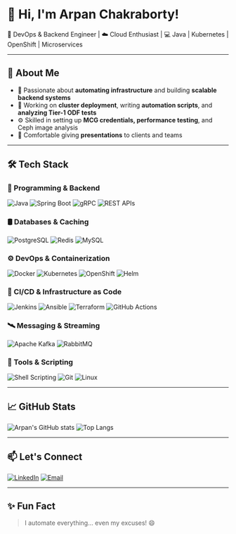 # 👋 Hi, I'm Arpan Chakraborty!

🎯 DevOps & Backend Engineer | ☁️ Cloud Enthusiast | 💻 Java | Kubernetes | OpenShift | Microservices

---

## 🚀 About Me

- 🧠 Passionate about **automating infrastructure** and building **scalable backend systems**
- 🔧 Working on **cluster deployment**, writing **automation scripts**, and **analyzing Tier-1 ODF tests**
- ⚙️ Skilled in setting up **MCG credentials, performance testing**, and Ceph image analysis
- 🎤 Comfortable giving **presentations** to clients and teams

---

## 🛠️ Tech Stack

### 🚀 Programming & Backend
![Java](https://img.shields.io/badge/Java-ED8B00?style=for-the-badge&logo=java&logoColor=white)
![Spring Boot](https://img.shields.io/badge/SpringBoot-6DB33F?style=for-the-badge&logo=spring-boot&logoColor=white)
![gRPC](https://img.shields.io/badge/gRPC-0080FF?style=for-the-badge&logo=grpc&logoColor=white)
![REST APIs](https://img.shields.io/badge/REST-02569B?style=for-the-badge)

### 🛢️ Databases & Caching
![PostgreSQL](https://img.shields.io/badge/PostgreSQL-336791?style=for-the-badge&logo=postgresql&logoColor=white)
![Redis](https://img.shields.io/badge/Redis-DC382D?style=for-the-badge&logo=redis&logoColor=white)
![MySQL](https://img.shields.io/badge/MySQL-4479A1?style=for-the-badge&logo=mysql&logoColor=white)

### ⚙️ DevOps & Containerization
![Docker](https://img.shields.io/badge/Docker-2496ED?style=for-the-badge&logo=docker&logoColor=white)
![Kubernetes](https://img.shields.io/badge/Kubernetes-326CE5?style=for-the-badge&logo=kubernetes&logoColor=white)
![OpenShift](https://img.shields.io/badge/OpenShift-E00?style=for-the-badge&logo=redhat&logoColor=white)
![Helm](https://img.shields.io/badge/Helm-0F1689?style=for-the-badge&logo=helm&logoColor=white)

### 🧪 CI/CD & Infrastructure as Code
![Jenkins](https://img.shields.io/badge/Jenkins-D24939?style=for-the-badge&logo=jenkins&logoColor=white)
![Ansible](https://img.shields.io/badge/Ansible-EE0000?style=for-the-badge&logo=ansible&logoColor=white)
![Terraform](https://img.shields.io/badge/Terraform-7B42BC?style=for-the-badge&logo=terraform&logoColor=white)
![GitHub Actions](https://img.shields.io/badge/GitHub%20Actions-2088FF?style=for-the-badge&logo=github-actions&logoColor=white)

### 🛰️ Messaging & Streaming
![Apache Kafka](https://img.shields.io/badge/Kafka-231F20?style=for-the-badge&logo=apache-kafka&logoColor=white)
![RabbitMQ](https://img.shields.io/badge/RabbitMQ-FF6600?style=for-the-badge&logo=rabbitmq&logoColor=white)

### 🧰 Tools & Scripting
![Shell Scripting](https://img.shields.io/badge/Shell-FFD500?style=for-the-badge&logo=gnu-bash&logoColor=black)
![Git](https://img.shields.io/badge/Git-F05032?style=for-the-badge&logo=git&logoColor=white)
![Linux](https://img.shields.io/badge/Linux-FCC624?style=for-the-badge&logo=linux&logoColor=black)


---

## 📈 GitHub Stats

![Arpan's GitHub stats](https://github-readme-stats.vercel.app/api?username=Arpanchakraborty2000&show_icons=true&theme=radical)
![Top Langs](https://github-readme-stats.vercel.app/api/top-langs/?username=Arpanchakraborty2000&layout=compact&theme=radical)

---

## 📫 Let's Connect

[![LinkedIn](https://img.shields.io/badge/LinkedIn-blue?style=for-the-badge&logo=linkedin)](https://www.linkedin.com/in/arpanchakraborty2000/)
[![Email](https://img.shields.io/badge/Email-D14836?style=for-the-badge&logo=gmail&logoColor=white)](mailto:chakrabortyarpan1212@gmail.com)

---

## ✨ Fun Fact

> I automate everything… even my excuses! 😄
